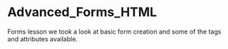 # Advanced_Forms_HTML

Forms lesson we took a look at basic form creation and some of the tags and attributes available.
